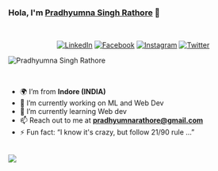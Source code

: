 
### Hola, I'm [Pradhyumna Singh Rathore](https://pradhyumnasinghrathore.github.io/pr/)  👋
<br />
<p align="center">
	<a href="https://www.linkedin.com/in/pradhyumna-singh-rathore-b6a767177/"><img src="https://img.icons8.com/metro/26/000000/linkedin.png" alt="LinkedIn"/></a>
	<a href="https://www.facebook.com/pradhyumnasingh.rathore.3/"><img src="https://img.icons8.com/android/26/000000/facebook-new.png" alt="Facebook"/></a>
	<a href="https://www.instagram.com/the.monk.in.black.1/"><img src="https://img.icons8.com/metro/26/000000/instagram-new.png" alt="Instagram"/></a>
	<a href="https://twitter.com/PradhyumnaSing5"><img src="https://img.icons8.com/android/26/000000/twitter.png" alt="Twitter"/></a>
</p
  <p align="center"> <img src="https://komarev.com/ghpvc/?username=pradhyumna6459&label=Views&color=blue&style=plastic" alt="Pradhyumna Singh Rathore" /> </p>
<br />

 - 🌍 I’m from **Indore (INDIA)**
- 🔭 I’m currently working on ML and Web Dev 
- 🌱 I’m currently learning Web dev
- 📫 Reach out to me at **pradhyumnarathore@gmail.com**
- ⚡ Fun fact: “I know it's crazy, but follow 21/90 rule …”
<br/>


<img src="https://github-readme-stats.vercel.app/api?username=pradhyumna6459&&show_icons=true&title_color=#35E3FD&icon_color=bb2acf&text_color=daf7dc&bg_color=151515"/>
